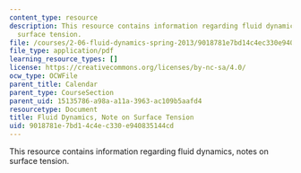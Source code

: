 ```yaml
---
content_type: resource
description: This resource contains information regarding fluid dynamics, notes on
  surface tension.
file: /courses/2-06-fluid-dynamics-spring-2013/9018781e7bd14c4ec330e940835144cd_MIT2_06S13_notes_st.pdf
file_type: application/pdf
learning_resource_types: []
license: https://creativecommons.org/licenses/by-nc-sa/4.0/
ocw_type: OCWFile
parent_title: Calendar
parent_type: CourseSection
parent_uid: 15135786-a98a-a11a-3963-ac109b5aafd4
resourcetype: Document
title: Fluid Dynamics, Note on Surface Tension
uid: 9018781e-7bd1-4c4e-c330-e940835144cd
---
```

This resource contains information regarding fluid dynamics, notes on surface tension.